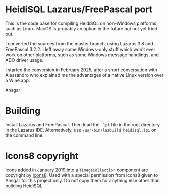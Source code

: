 # HeidiSQL Lazarus/FreePascal port
This is the code base for compiling HeidiSQL on non-Windows platforms, such as Linux. MacOS is probably an option in the future but not yet tried out.

I converted the sources from the master branch, using Lazarus 3.8 and FreePascal 3.2.2. I left away some Windows-only stuff which won't ever work on other platforms, such as some Windows message handlings, and ADO driver usage.

I started the conversion in February 2025, after a short conversation with Alessandro who explained me the advantages of a native Linux version over a Wine app.

Ansgar

# Building
Install Lazarus and FreePascal. Then load the `.lpi` file in the root directory in the Lazarus IDE. Alternatively, use `/usr/bin/lazbuild heidisql.lpi` on the command line.

# Icons8 copyright
Icons added in January 2019 into a `TImageCollection` component are copyright by [Icons8](https://icons8.com). Used with a special permission from Icons8 given to Ansgar for this project only. Do not copy them for anything else other than building HeidiSQL.

